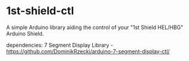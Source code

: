 # 1st-shield-ctl
A simple Arduino library aiding the control of your "1st Shield HEL/HBG" Arduino Shield.

dependencies: 7 Segment Display Library - https://github.com/DominikRzecki/arduino-7-segment-display-ctl/
